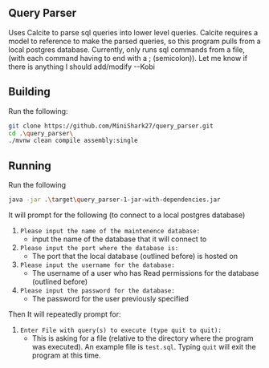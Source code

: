 ## Query Parser

Uses Calcite to parse sql queries into lower level queries. Calcite requires a model to reference to make the parsed queries, so this program pulls from a local postgres database. Currently, only runs sql commands from a file, (with each command having to end with a ; (semicolon)). Let me know if there is anything I should add/modify --Kobi

## Building
Run the following:
```bash
git clone https://github.com/MiniShark27/query_parser.git
cd .\query_parser\
./mvnw clean compile assembly:single
```

## Running
Run the following
```bash
java -jar .\target\query_parser-1-jar-with-dependencies.jar
```
It will prompt for the following (to connect to a local postgres database)
1. `Please input the name of the maintenence database:`
   - input the name of the database that it will connect to
2. `Please input the port where the database is:`
   - The port that the local database (outlined before) is hosted on
3. `Please input the username for the database:`
   - The username of a user who has Read permissions for the database (outlined before)
4. `Please input the password for the database:`
   - The password for the user previously specified
   
Then It will repeatedly prompt for:
1. `Enter File with query(s) to execute (type quit to quit):`
   - This is asking for a file (relative to the directory where the program was executed). An example file is `test.sql`. Typing `quit` will exit the program at this time.
